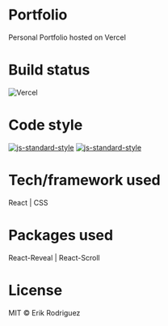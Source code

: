 # Portfolio
Personal Portfolio hosted on Vercel

# Build status
![Vercel](https://therealsujitk-vercel-badge.vercel.app/?app=vercel.com/erikrodriguez-webdev/port&root=/portfolio)

# Code style
[![js-standard-style](https://img.shields.io/badge/React-standard-brightgreen.svg?style=flat)](https://github.com/feross/standard)
[![js-standard-style](https://img.shields.io/badge/CSS-standard-brightgreen.svg?style=flat)](https://github.com/feross/standard)

# Tech/framework used
React | CSS

# Packages used
React-Reveal | React-Scroll

# License
MIT © Erik Rodriguez
